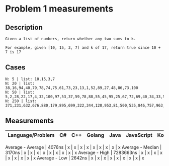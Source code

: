 # Problem 1 measurements

## Description
```
Given a list of numbers, return whether any two sums to k.

For example, given [10, 15, 3, 7] and k of 17, return true since 10 + 7 is 17
```
## Cases
```
N: 5 | list: 10,15,3,7
N: 20 | list: 38,16,94,40,79,78,74,75,61,73,23,13,1,52,89,27,48,86,73,100
N: 50 | list: 5,2,28,22,17,4,32,100,97,53,37,59,78,88,55,45,95,25,67,72,69,40,34,33,51,8,56,80,21,35,54,64,90,39,47,25,7,84,89,89,22,18,23,35,87,73,74,33,92,22
N: 250 | list: 371,231,632,676,880,179,895,699,322,344,120,953,81,500,535,846,757,963,192,845,330,393,736,389,490,776,400,733,882,454,8,99,403,7,865,622,84,759,675,51,394,946,215,764,492,561,971,869,735,771,160,841,738,497,63,883,379,880,317,621,809,998,231,142,751,756,808,74,630,44,32,760,736,583,579,554,214,985,27,255,974,246,403,148,492,976,855,799,948,108,38,454,950,257,762,134,291,523,758,343,766,815,317,330,778,116,811,130,259,227,92,848,781,498,527,960,319,811,24,789,998,551,591,822,270,27,51,817,392,310,493,947,788,912,525,917,364,390,925,201,241,188,675,215,302,109,249,240,154,675,282,498,693,1000,556,890,760,53,634,536,484,406,353,340,394,987,764,276,869,937,678,265,957,133,107,185,740,806,230,39,651,364,927,671,937,825,248,452,990,499,411,628,736,281,675,398,475,9,330,631,892,302,344,426,403,971,628,590,215,448,704,669,207,473,671,572,960,876,107,65,544,983,985,75,767,796,217,578,977,474,745,401,899,796,466,789,799,233,676,866,839,354,822,188,835,227,305,691,516,842
```

## Measurements

Language/Problem | C# | C++ | Golang | Java | JavaScript | Kotlin | Python | Ruby | Rust | Scala
-------|:------:|:-------:|:------:|:-------:|:------:|:------:|:------:|:------:|:------:|:------:

Average - Average | 4076ns | x | x | x | x | x | x | x | x | x
Average - Median | 3170ns | x | x | x | x | x | x | x | x | x
Average - High | 7283663ns | x | x | x | x | x | x | x | x | x
Average - Low | 2642ns | x | x | x | x | x | x | x | x | x
